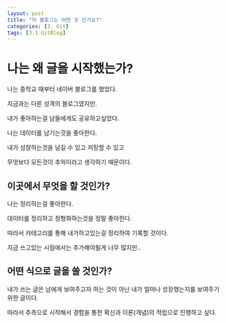 ```yaml
---
layout: post
title: "이 블로그는 어떤 곳 인가요?"
categories: [3. Git]
tags: [3.1 GitBlog]
---
```


# 나는 왜 글을 시작했는가?

나는 중학교 때부터 네이버 블로그를 했었다.

지금과는 다른 성격의 블로그였지만. 

내가 좋아하는걸 남들에게도 공유하고싶었다.

나는 데이터를 남기는것을 좋아한다.

내가 성장하는것을 남길 수 있고 저장할 수 있고

무엇보다 모든것이 추억이라고 생각하기 때문이다.

## 이곳에서 무엇을 할 것인가?

나는 정리하는걸 좋아한다. 

데이터를 정리하고 정형화하는것을 정말 좋아한다.

따라서 카테고리를 통해 내가하고있는걸 정리하여 기록할 것이다.

지금 쓰고있는 시점에서는 추가해야될게 너무 많지만..

## 어떤 식으로 글을 쓸 것인가?

내가 쓰는 글은 남에게 보여주고자 하는 것이 아닌 내가 얼마나 성장했는지를 보여주기 위한 글이다.

따라서 추측으로 시작해서 경험을 통한 확신과 이론(개념)의 적립으로 진행하고 싶다.